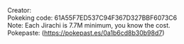 Creator:  <br/>
Pokeking code: 61A55F7ED537C94F367D327BBF6073C6  <br/>
Note: Each Jirachi is 7.7M minimum, you know the cost. <br/>
Pokepaste: (https://pokepast.es/0a1b6cd8b30b98d7)
